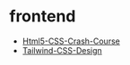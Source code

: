 # frontend

* [Html5-CSS-Crash-Course](https://drive.google.com/file/d/1_Foacwz1JkYD36CWHoxDtqi3CoQkOdiP/view)
* [Tailwind-CSS-Design](https://www.youtube.com/watch?v=R_l8bIftWBU&list=PLPYCci7_UZX5juo40ojUA16lwKtoAnB5q&index=18)
